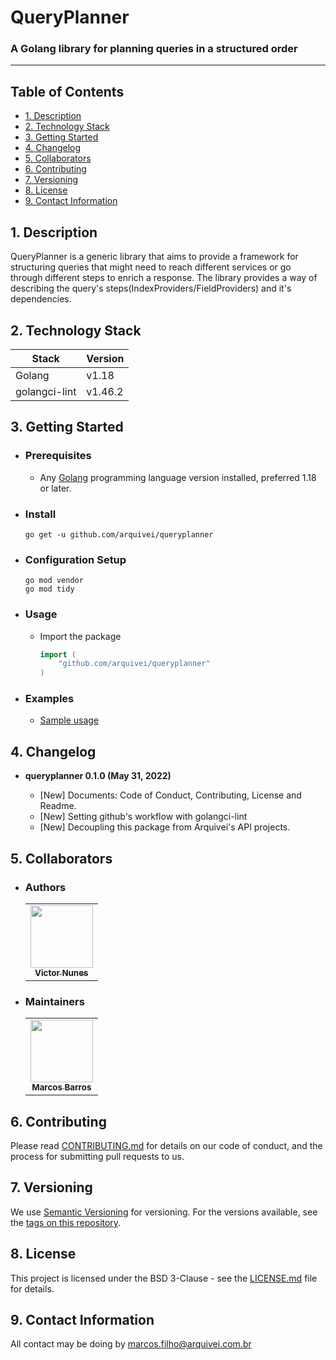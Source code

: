 # QueryPlanner

### A Golang library for planning queries in a structured order

---------------------

## Table of Contents

  - [1. Description](#Description)
  - [2. Technology Stack](#TechnologyStack)
  - [3. Getting Started](#GettingStarted)
  - [4. Changelog](#Changelog)
  - [5. Collaborators](#Collaborators)
  - [6. Contributing](#Contributing)
  - [7. Versioning](#Versioning)
  - [8. License](#License)
  - [9. Contact Information](#ContactInformation)

## <a name="Description" /> 1. Description

QueryPlanner is a generic library that aims to provide a framework for structuring queries that might need to reach different services or go through different steps to enrich a response. The library provides a way of describing the query's steps(IndexProviders/FieldProviders) and it's dependencies.

## <a name="TechnologyStack" /> 2. Technology Stack

| **Stack**     | **Version** |
|---------------|-------------|
| Golang        | v1.18       |
| golangci-lint | v1.46.2     |

## <a name="GettingStarted" /> 3. Getting Started

- ### <a name="Prerequisites" /> Prerequisites

  - Any [Golang](https://go.dev/doc/install) programming language version installed, preferred 1.18 or later.

- ### <a name="Install" /> Install
  
  ```
  go get -u github.com/arquivei/queryplanner
  ```

- ### <a name="ConfigurationSetup" /> Configuration Setup

  ```
  go mod vendor
  go mod tidy
  ```

- ### <a name="Usage" /> Usage
  
  - Import the package

    ```go
    import (
        "github.com/arquivei/queryplanner"
    )
    ```

- ### <a name="Examples" /> Examples
  
  - [Sample usage](https://github.com/arquivei/queryplanner/blob/master/examples/main.go)

## <a name="Changelog" /> 4. Changelog

  - **queryplanner 0.1.0 (May 31, 2022)**
  
    - [New] Documents: Code of Conduct, Contributing, License and Readme.
    - [New] Setting github's workflow with golangci-lint
    - [New] Decoupling this package from Arquivei's API projects.

## <a name="Collaborators" /> 5. Collaborators

- ### <a name="Authors" /> Authors

  <!-- markdownlint-disable -->
  <!-- prettier-ignore-start -->
	<table>
	<tr>
		<td align="center"><a href="https://github.com/victormn"><img src="https://avatars.githubusercontent.com/u/9757545?v=4?s=100" width="100px;" alt=""/><br /><sub><b>Victor Nunes</b></sub></a></td>
	</tr>
	</table>
  <!-- markdownlint-restore -->
  <!-- prettier-ignore-end -->

- ### <a name="Maintainers" /> Maintainers
  
  <!-- markdownlint-disable -->
  <!-- prettier-ignore-start -->
	<table>
	<tr>
		<td align="center"><a href="https://github.com/marcosbmf"><img src="https://avatars.githubusercontent.com/u/34271729?v=4?s=100" width="100px;" alt=""/><br /><sub><b>Marcos Barros</b></sub></a></td>
	</tr>
	</table>
  <!-- markdownlint-restore -->
  <!-- prettier-ignore-end -->

## <a name="Contributing" /> 6. Contributing

  Please read [CONTRIBUTING.md](CONTRIBUTING.md) for details on our code of conduct, and the process for submitting pull requests to us.

## <a name="Versioning" /> 7. Versioning

  We use [Semantic Versioning](http://semver.org/) for versioning. For the versions
  available, see the [tags on this repository](https://github.com/arquivei/queryplanner/tags).

## <a name="License" /> 8. License
  
This project is licensed under the BSD 3-Clause - see the [LICENSE.md](LICENSE.md) file for details.

## <a name="ContactInformation" /> 9. Contact Information

  All contact may be doing by [marcos.filho@arquivei.com.br](mailto:marcos.filho@arquivei.com.br)